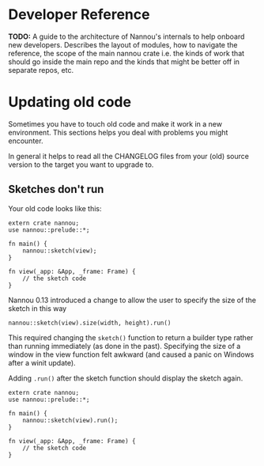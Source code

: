 # Developer Reference

**TODO:** A guide to the architecture of Nannou's internals to help onboard new
developers. Describes the layout of modules, how to navigate the reference, the
scope of the main nannou crate i.e. the kinds of work that should go inside the
main repo and the kinds that might be better off in separate repos, etc.

# Updating old code

Sometimes you have to touch old code and make it work in a new environment.
This sections helps you deal with problems you might encounter.

In general it helps to read all the CHANGELOG files from your (old) source
version to the target you want to upgrade to.


## Sketches don't run

Your old code looks like this:
```
extern crate nannou;
use nannou::prelude::*;

fn main() {
    nannou::sketch(view);
}

fn view(_app: &App, _frame: Frame) {
    // the sketch code
}
```

Nannou 0.13 introduced a change to allow the user to specify the size of the sketch in this way
```
nannou::sketch(view).size(width, height).run()
```

This required changing the `sketch()` function to return a builder type rather than running immediately (as done in the past).
Specifying the size of a window in the view function felt awkward (and caused a panic on Windows after a winit update).

Adding `.run()` after the sketch function should display the sketch again.
```
extern crate nannou;
use nannou::prelude::*;

fn main() {
    nannou::sketch(view).run();
}

fn view(_app: &App, _frame: Frame) {
    // the sketch code
}
```
